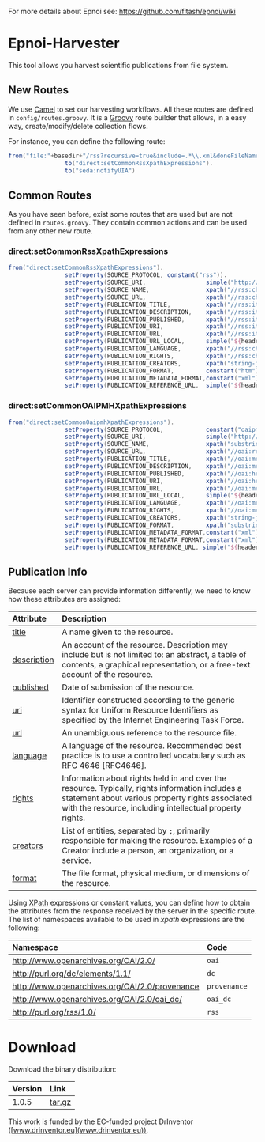 For more details about Epnoi see: https://github.com/fitash/epnoi/wiki

# Epnoi-Harvester

This tool allows you harvest scientific publications from file system.

## New Routes
We use [Camel](http://camel.apache.org) to set our harvesting workflows. All these routes are defined in `config/routes.groovy`. It is a [Groovy](http://groovy.codehaus.org) route builder that allows, in a easy way, create/modify/delete collection flows.

For instance, you can define the following route:
```groovy
from("file:"+basedir+"/rss?recursive=true&include=.*\\.xml&doneFileName=\${file:name}.done").
                to("direct:setCommonRssXpathExpressions").
                to("seda:notifyUIA")
```

## Common Routes

As you have seen before, exist some routes that are used but are not defined in `routes.groovy`. They contain common actions and can be used from any other new route.

### direct:setCommonRssXpathExpressions
   ```groovy
   from("direct:setCommonRssXpathExpressions").
                   setProperty(SOURCE_PROTOCOL, constant("rss")).
                   setProperty(SOURCE_URI,                 simple("http://www.epnoi.org/rss/${property." + SOURCE_NAME + "}")).
                   setProperty(SOURCE_NAME,                xpath("//rss:channel/rss:title/text()", String.class).namespaces(ns)).
                   setProperty(SOURCE_URL,                 xpath("//rss:channel/rss:link/text()", String.class).namespaces(ns)).
                   setProperty(PUBLICATION_TITLE,          xpath("//rss:item/rss:title/text()", String.class).namespaces(ns)).
                   setProperty(PUBLICATION_DESCRIPTION,    xpath("//rss:item/rss:description/text()", String.class).namespaces(ns)).
                   setProperty(PUBLICATION_PUBLISHED,      xpath("//rss:item/dc:date/text()", String.class).namespaces(ns)).
                   setProperty(PUBLICATION_URI,            xpath("//rss:item/rss:link/text()", String.class).namespaces(ns)).
                   setProperty(PUBLICATION_URL,            xpath("//rss:item/rss:link/text()", String.class).namespaces(ns)).
                   setProperty(PUBLICATION_URL_LOCAL,      simple("${header.CamelFileAbsolutePath}")).
                   setProperty(PUBLICATION_LANGUAGE,       xpath("//rss:channel/dc:language/text()", String.class).namespaces(ns)).
                   setProperty(PUBLICATION_RIGHTS,         xpath("//rss:channel/dc:rights/text()", String.class).namespaces(ns)).
                   setProperty(PUBLICATION_CREATORS,       xpath("string-join(//rss:channel/dc:creator/text(),\";\")", String.class).namespaces(ns)).
                   setProperty(PUBLICATION_FORMAT,         constant("htm")).
                   setProperty(PUBLICATION_METADATA_FORMAT,constant("xml")).
                   setProperty(PUBLICATION_REFERENCE_URL,  simple("${header.CamelFileAbsolutePath}"));
   ```

### direct:setCommonOAIPMHXpathExpressions
   ```groovy
   from("direct:setCommonOaipmhXpathExpressions").
                   setProperty(SOURCE_PROTOCOL,            constant("oaipmh")).
                   setProperty(SOURCE_URI,                 simple("http://www.epnoi.org/oaipmh/${property." + SOURCE_NAME + "}")).
                   setProperty(SOURCE_NAME,                xpath("substring-before(substring-after(//oai:request/text(),\"http://\"),\"/\")", String.class).namespaces(ns)).
                   setProperty(SOURCE_URL,                 xpath("//oai:request/text()", String.class).namespaces(ns)).
                   setProperty(PUBLICATION_TITLE,          xpath("//oai:metadata/oai:dc/dc:title/text()", String.class).namespaces(ns)).
                   setProperty(PUBLICATION_DESCRIPTION,    xpath("//oai:metadata/oai:dc/dc:description/text()",String.class).namespaces(ns)).
                   setProperty(PUBLICATION_PUBLISHED,      xpath("//oai:header/oai:datestamp/text()",String.class).namespaces(ns)).
                   setProperty(PUBLICATION_URI,            xpath("//oai:header/oai:identifier/text()",String.class).namespaces(ns)).
                   setProperty(PUBLICATION_URL,            xpath("//oai:metadata/oai:dc/dc:identifier/text()",String.class).namespaces(ns)).
                   setProperty(PUBLICATION_URL_LOCAL,      simple("${header.CamelFileAbsolutePath}")).
                   setProperty(PUBLICATION_LANGUAGE,       xpath("//oai:metadata/oai:dc/dc:language/text()",String.class).namespaces(ns)).
                   setProperty(PUBLICATION_RIGHTS,         xpath("//oai:metadata/oai:dc/dc:rights/text()", String.class).namespaces(ns)).
                   setProperty(PUBLICATION_CREATORS,       xpath("string-join(//oai:metadata/oai:dc/dc:creator/text(),\";\")", String.class).namespaces(ns)).
                   setProperty(PUBLICATION_FORMAT,         xpath("substring-after(//oai:metadata/oai:dc/dc:format/text(),\"/\")", String.class).namespaces(ns)).
                   setProperty(PUBLICATION_METADATA_FORMAT,constant("xml")).
                   setProperty(PUBLICATION_METADATA_FORMAT,constant("xml")).
                   setProperty(PUBLICATION_REFERENCE_URL, simple("${header.CamelFileAbsolutePath}"));
   ```


## Publication Info
Because each server can provide information differently, we need to know how these attributes are assigned:

| Attribute | Description |
| :--- |:---|
| [title](http://dublincore.org/documents/dcmi-terms/#elements-title)    | A name given to the resource. | 
| [description](http://dublincore.org/documents/dcmi-terms/#elements-description)    | An account of the resource. Description may include but is not limited to: an abstract, a table of contents, a graphical representation, or a free-text account of the resource. | 
| [published](http://dublincore.org/documents/dcmi-terms/#terms-dateSubmitted)    | Date of submission of the resource.  | 
| [uri](http://dublincore.org/documents/dcmi-terms/#URI)    | Identifier constructed according to the generic syntax for Uniform Resource Identifiers as specified by the Internet Engineering Task Force. | 
| [url](http://dublincore.org/documents/dcmi-terms/#terms-identifier)    | An unambiguous reference to the resource file. | 
| [language](http://dublincore.org/documents/dcmi-terms/#elements-language)    | A language of the resource. Recommended best practice is to use a controlled vocabulary such as RFC 4646 [RFC4646]. | 
| [rights](http://dublincore.org/documents/dcmi-terms/#terms-rights)    | Information about rights held in and over the resource. Typically, rights information includes a statement about various property rights associated with the resource, including intellectual property rights. | 
| [creators](http://dublincore.org/documents/dcmi-terms/#terms-creator)    | List of entities, separated by `;`, primarily responsible for making the resource. Examples of a Creator include a person, an organization, or a service. | 
| [format](http://dublincore.org/documents/dcmi-terms/#terms-format)    | The file format, physical medium, or dimensions of the resource. | 

Using [XPath](http://www.w3.org/TR/xpath/) expressions or constant values, you can define how to obtain the attributes from the response received by the server in the specific route.  
The list of namespaces available to be used in *xpath* expressions are the following:  

| Namespace | Code | 
| :------- |:-----| 
| http://www.openarchives.org/OAI/2.0/    | `oai`| 
| http://purl.org/dc/elements/1.1/    | `dc` | 
| http://www.openarchives.org/OAI/2.0/provenance    | `provenance`    | 
| http://www.openarchives.org/OAI/2.0/oai_dc/    | `oai_dc`    | 
| http://purl.org/rss/1.0/    | `rss`    | 

# Download

Download the binary distribution:

| Version | Link |
| :------- |:-----|
| 1.0.5    | [tar.gz](http://github.com/cbadenes/epnoi-harvester/raw/mvn-repo/es/upm/oeg/epnoi/epnoi-harvester/1.0.5/epnoi-harvester-1.0.5.tar.gz)|

This work is funded by the EC-funded project DrInventor ([www.drinventor.eu](www.drinventor.eu)).
